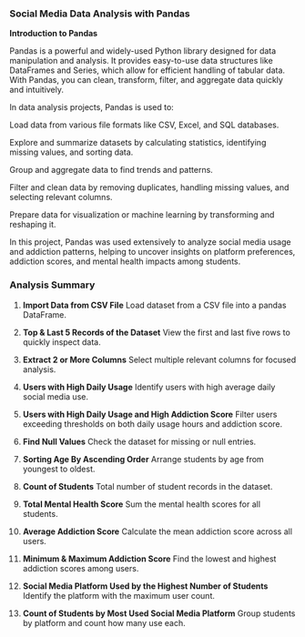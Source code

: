 ### Social Media Data Analysis with Pandas

**Introduction to Pandas**

Pandas is a powerful and widely-used Python library designed for data manipulation and analysis. It provides easy-to-use data structures like DataFrames and Series, which allow for efficient handling of tabular data. With Pandas, you can clean, transform, filter, and aggregate data quickly and intuitively.

In data analysis projects, Pandas is used to:

Load data from various file formats like CSV, Excel, and SQL databases.

Explore and summarize datasets by calculating statistics, identifying missing values, and sorting data.

Group and aggregate data to find trends and patterns.

Filter and clean data by removing duplicates, handling missing values, and selecting relevant columns.

Prepare data for visualization or machine learning by transforming and reshaping it.

In this project, Pandas was used extensively to analyze social media usage and addiction patterns, helping to uncover insights on platform preferences, addiction scores, and mental health impacts among students.



### Analysis Summary 

1. **Import Data from CSV File**
   Load dataset from a CSV file into a pandas DataFrame.

2. **Top & Last 5 Records of the Dataset**
    View the first and last five rows to quickly inspect data.

3. **Extract 2 or More Columns**
   Select multiple relevant columns for focused analysis.

4. **Users with High Daily Usage**
   Identify users with high average daily social media use.

5. **Users with High Daily Usage and High Addiction Score**
   Filter users exceeding thresholds on both daily usage hours and addiction score.

6. **Find Null Values**
   Check the dataset for missing or null entries.

7. **Sorting Age By Ascending Order**
   Arrange students by age from youngest to oldest.

8. **Count of Students**
   Total number of student records in the dataset.

9. **Total Mental Health Score**
   Sum the mental health scores for all students.

10. **Average Addiction Score**
    Calculate the mean addiction score across all users.

11. **Minimum & Maximum Addiction Score**
    Find the lowest and highest addiction scores among users.

12. **Social Media Platform Used by the Highest Number of Students**
    Identify the platform with the maximum user count.

13. **Count of Students by Most Used Social Media Platform**
    Group students by platform and count how many use each.

